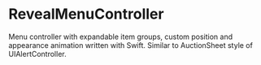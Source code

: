 # RevealMenuController
Menu controller with expandable item groups, custom position and appearance animation written with Swift. Similar to AuctionSheet style of UIAlertController.
